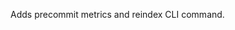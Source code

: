 <!--
    Add a summary for the release here.

    If you don't change this message, or if this file is empty, the release
    will not be created. -->

Adds precommit metrics and reindex CLI command.
